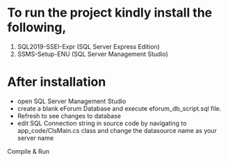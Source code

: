 # To run the project kindly install the following,
1. SQL2019-SSEI-Expr (SQL Server Express Edition)
2. SSMS-Setup-ENU (SQL Server Management Studio)

# After installation 
- open SQL Server Management Studio
- create a blank eForum Database and execute eforum_db_script.sql file. 
- Refresh to see changes to database
- edit SQL Connection string in source code by navigating to app_code/ClsMain.cs class and change the datasource name as your server name

Compile & Run
